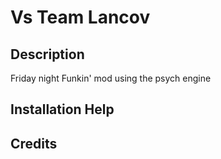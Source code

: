 # Vs Team Lancov

## Description

Friday night Funkin' mod using the psych engine

## Installation Help

## Credits
